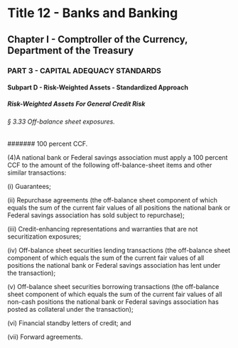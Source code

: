 
# Title 12 - Banks and Banking
## Chapter I - Comptroller of the Currency, Department of the Treasury
### PART 3 - CAPITAL ADEQUACY STANDARDS
#### Subpart D - Risk-Weighted Assets - Standardized Approach
##### Risk-Weighted Assets For General Credit Risk
###### § 3.33 Off-balance sheet exposures.
####### 100 percent CCF.

(4)A national bank or Federal savings association must apply a 100 percent CCF to the amount of the following off-balance-sheet items and other similar transactions:

(i) Guarantees;

(ii) Repurchase agreements (the off-balance sheet component of which equals the sum of the current fair values of all positions the national bank or Federal savings association has sold subject to repurchase);

(iii) Credit-enhancing representations and warranties that are not securitization exposures;

(iv) Off-balance sheet securities lending transactions (the off-balance sheet component of which equals the sum of the current fair values of all positions the national bank or Federal savings association has lent under the transaction);

(v) Off-balance sheet securities borrowing transactions (the off-balance sheet component of which equals the sum of the current fair values of all non-cash positions the national bank or Federal savings association has posted as collateral under the transaction);

(vi) Financial standby letters of credit; and

(vii) Forward agreements.
